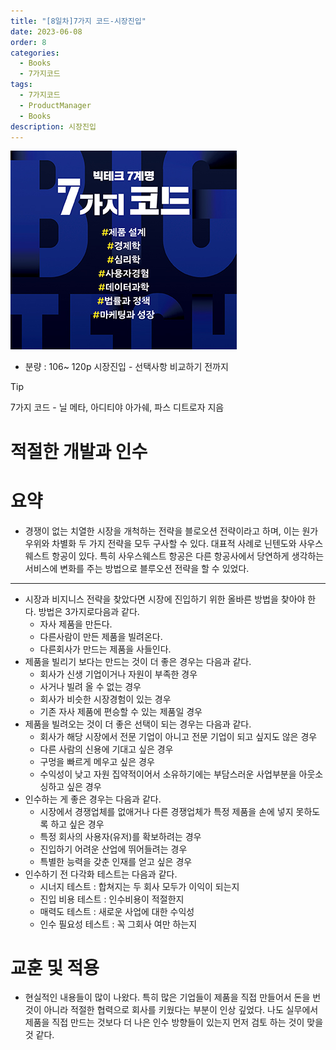 ```yaml
---
title: "[8일차]7가지 코드-시장진입"
date: 2023-06-08
order: 8
categories:
  - Books
  - 7가지코드
tags:
  - 7가지코드
  - ProductManager
  - Books
description: 시장진입           
---
```


![표지](./7code_img/Untitled.png)
- 분량 : 106~ 120p 시장진입 - 선택사항 비교하기 전까지

>[!tip]
>7가지 코드 - 닐 메타, 아디티야 아가쉐, 파스 디트로자 지음

# 적절한 개발과 인수

# 요약

- 경쟁이 없는 치열한 시장을 개척하는 전략을 블로오션 전략이라고 하며, 이는 원가우위와 차별화 두 가지 전략을 모두 구사할 수 있다. 
대표적 사례로 닌텐도와 사우스웨스트 항공이 있다. 특히 사우스웨스트 항공은 다른 항공사에서 당연하게 생각하는 서비스에 변화를 주는 방법으로 블루오션 전략을 할 수 있었다.

---

- 시장과 비지니스 전략을 찾았다면 시장에 진입하기 위한 올바른 방법을 찾아야 한다. 방법은 3가지로다음과 같다.
    - 자사 제품을 만든다.
    - 다른사람이 만든 제품을 빌려온다.
    - 다른회사가 만드는 제품을 사들인다.
- 제품을 빌리기 보다는 만드는 것이 더 좋은 경우는 다음과 같다.
    - 회사가 신생 기업이거나 자원이 부족한 경우
    - 사거나 빌려 올 수 없는 경우
    - 회사가 비슷한 시장경험이 있는 경우
    - 기존 자사 제품에 편승할 수 있는 제품일 경우
- 제품을 빌려오는 것이 더 좋은 선택이 되는 경우는 다음과 같다.
    - 회사가 해당 시장에서 전문 기업이 아니고 전문 기업이 되고 싶지도 않은 경우
    - 다른 사람의 신용에 기대고 싶은 경우
    - 구멍을 빠르게 메우고 싶은 경우
    - 수익성이 낮고 자원 집약적이어서 소유하기에는 부담스러운 사업부분을 아웃소싱하고 싶은 경우
- 인수하는 게 좋은 경우는 다음과 같다.
    - 시장에서 경쟁업체를 없애거나 다른 경쟁업체가 특정 제품을 손에 넣지 못하도록 하고 싶은 경우
    - 특정 회사의 사용자(유저)를 확보하려는 경우
    - 진입하기 어려운 산업에 뛰어들려는 경우
    - 특별한 능력을 갖춘 인재를 얻고 싶은 경우
- 인수하기 전 다각화 테스트는 다음과 같다.
    - 시너지 테스트 : 합쳐지는 두 회사 모두가 이익이 되는지
    - 진입 비용 테스트 : 인수비용이 적절한지
    - 매력도 테스트 : 새로운 사업에 대한 수익성
    - 인수 필요성 테스트 : 꼭 그회사 여만 하는지
    

# 교훈 및 적용

- 현실적인 내용들이 많이 나왔다. 특히 많은 기업들이 제품을 직접 만들어서 돈을 번 것이 아니라 적절한 협력으로 회사를 키웠다는 부분이 인상 깊었다. 나도 실무에서 제품을 직접 만드는 것보다 더 나은 인수 방향들이 있는지 먼저 검토 하는 것이 맞을 것 같다.